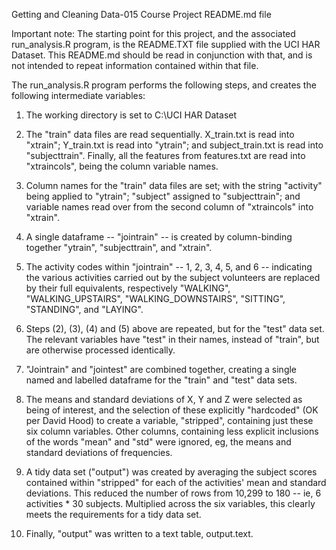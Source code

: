 Getting and Cleaning Data-015 Course Project README.md file

Important note: The starting point for this project, and the associated
run_analysis.R program, is the README.TXT file supplied with the UCI HAR
Dataset.  This README.md should be read in conjunction with that, and is
not intended to repeat information contained within that file.


The run_analysis.R program performs the following steps, and creates the
following intermediate variables:

1) The working directory is set to C:\UCI HAR Dataset

2) The "train" data files are read sequentially.  X_train.txt is read into
"xtrain"; Y_train.txt is read into "ytrain"; and subject_train.txt is read
into "subjecttrain".  Finally, all the features from features.txt are read
into "xtraincols", being the column variable names.

3) Column names for the "train" data files are set; with the string
"activity" being applied to "ytrain"; "subject" assigned to "subjecttrain";
and variable names read over from the second column of "xtraincols" into
"xtrain".

4) A single dataframe -- "jointrain" -- is created by column-binding
together "ytrain", "subjecttrain", and "xtrain".

5) The activity codes within "jointrain" -- 1, 2, 3, 4, 5, and 6 --
indicating the various activities carried out by the subject volunteers are
replaced by their full equivalents, respectively "WALKING",
"WALKING_UPSTAIRS", "WALKING_DOWNSTAIRS", "SITTING", "STANDING", and
"LAYING".

6) Steps (2), (3), (4) and (5) above are repeated, but for the "test" data
set.  The relevant variables have "test" in their names, instead of
"train", but are otherwise processed identically.

7) "Jointrain" and "jointest" are combined together, creating a single
named and labelled dataframe for the "train" and "test" data sets.

8) The means and standard deviations of X, Y and Z were selected as being
of interest, and the selection of these explicitly "hardcoded" (OK per
David Hood) to create a variable, "stripped", containing just these six
column variables.  Other columns, containing less explicit inclusions of
the words "mean" and "std" were ignored, eg, the means and standard
deviations of frequencies.

9) A tidy data set ("output") was created by averaging the subject scores
contained within "stripped" for each of the activities' mean and standard
deviations. This reduced the number of rows from 10,299 to 180 -- ie, 6
activities * 30 subjects.  Multiplied across the six variables, this
clearly meets the requirements for a tidy data set.

10) Finally, "output" was written to a text table, output.text.     